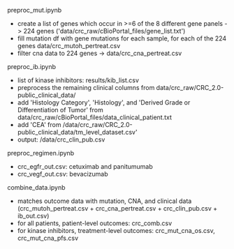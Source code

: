 preproc_mut.ipynb
- create a list of genes which occur in >=6 of the 8 different gene panels -> 224 genes ('data/crc_raw/cBioPortal_files/gene_list.txt')
- fill mutation df with gene mutations for each sample, for each of the 224 genes data/crc_mutoh_pertreat.csv
- filter cna data to 224 genes -> data/crc_cna_pertreat.csv

preproc_ib.ipynb
- list of kinase inhibitors: results/kib_list.csv
- preprocess the remaining clinical columns from data/crc_raw/CRC_2.0-public_clinical_data/
- add 'Histology Category', 'Histology', and 'Derived Grade or Differentiation of Tumor' from data/crc_raw/cBioPortal_files/data_clinical_patient.txt
- add 'CEA' from /data/crc_raw/CRC_2.0-public_clinical_data/tm_level_dataset.csv'
- output: /data/crc_clin_pub.csv

preproc_regimen.ipynb
- crc_egfr_out.csv: cetuximab and panitumumab
- crc_vegf_out.csv: bevacizumab

combine_data.ipynb
- matches outcome data with mutation, CNA, and clinical data (crc_mutoh_pertreat.csv + crc_cna_pertreat.csv + crc_clin_pub.csv + ib_out.csv)
- for all patients, patient-level outcomes: crc_comb.csv
- for kinase inhibitors, treatment-level outcomes: crc_mut_cna_os.csv, crc_mut_cna_pfs.csv

